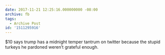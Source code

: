 ```yaml
---
date: 2017-11-21 12:25:16.000000000 -08:00
archive: fb
tags: 
  - Archive Post
id: '1511295916'
---
```


$10 says trump has a midnight temper tantrum on twitter because the stupid turkeys he pardoned weren’t grateful enough.
